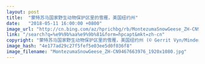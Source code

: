 ```yaml
---
layout: post
title:  "蒙特苏马国家野生动物保护区里的雪雁，美国纽约州"
date:   "2018-05-11 16:00:00 +0800"
image_url: "http://cn.bing.com/az/hprichbg/rb/MontezumaSnowGeese_ZH-CN9467663976_1920x1080.jpg"
link: "/search?q=%e9%9b%aa%e9%9b%81&form=hpcapt&mkt=zh-cn"
copyright: "蒙特苏马国家野生动物保护区里的雪雁，美国纽约州 (© Gerrit Vyn/Minden Pictures)"
image_hash: "4e177ad29c27f5fef5e03ee5d0f036f8"
image_filename: "MontezumaSnowGeese_ZH-CN9467663976_1920x1080.jpg"
---
```

